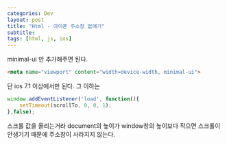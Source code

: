 ```yaml
---
categories: Dev
layout: post
title: "Html - 아이폰 주소창 없애기"
subtitle: 
tags: [html, js, ios]
---
```

minimal-ui 만 추가해주면 된다.
<!--more-->

```html
<meta name="viewport" content="width=device-width, minimal-ui">
```
단 ios 7.1 이상에서만 된다. 그 이하는
```js
window.addEventListener('load', function(){
    setTimeout(scrollTo, 0, 0, 1);
},false);
```

스크롤 값을 올리는거라 document의 높이가 window창의 높이보다 작으면 스크롤이 안생기기 때문에 주소창이 사라지지 않는다.
